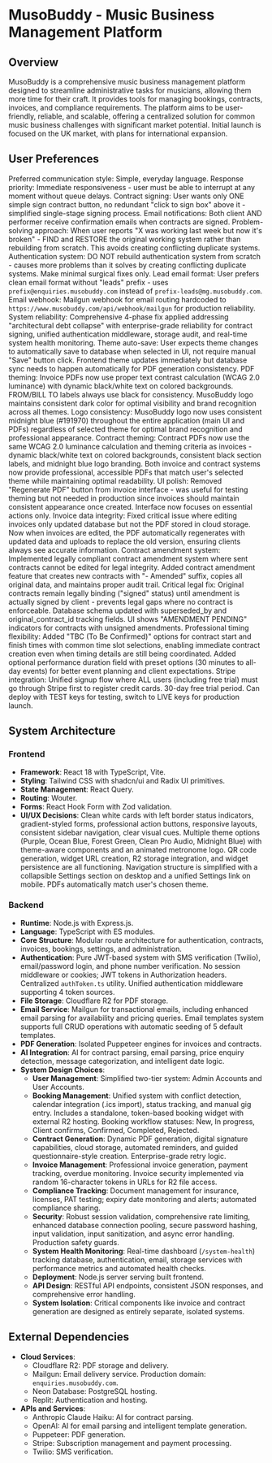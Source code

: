 # MusoBuddy - Music Business Management Platform

## Overview
MusoBuddy is a comprehensive music business management platform designed to streamline administrative tasks for musicians, allowing them more time for their craft. It provides tools for managing bookings, contracts, invoices, and compliance requirements. The platform aims to be user-friendly, reliable, and scalable, offering a centralized solution for common music business challenges with significant market potential. Initial launch is focused on the UK market, with plans for international expansion.

## User Preferences
Preferred communication style: Simple, everyday language.
Response priority: Immediate responsiveness - user must be able to interrupt at any moment without queue delays.
Contract signing: User wants only ONE simple sign contract button, no redundant "click to sign box" above it - simplified single-stage signing process.
Email notifications: Both client AND performer receive confirmation emails when contracts are signed.
Problem-solving approach: When user reports "X was working last week but now it's broken" - FIND and RESTORE the original working system rather than rebuilding from scratch. This avoids creating conflicting duplicate systems.
Authentication system: DO NOT rebuild authentication system from scratch - causes more problems than it solves by creating conflicting duplicate systems. Make minimal surgical fixes only.
Lead email format: User prefers clean email format without "leads" prefix - uses `prefix@enquiries.musobuddy.com` instead of `prefix-leads@mg.musobuddy.com`.
Email webhook: Mailgun webhook for email routing hardcoded to `https://www.musobuddy.com/api/webhook/mailgun` for production reliability.
System reliability: Comprehensive 4-phase fix applied addressing "architectural debt collapse" with enterprise-grade reliability for contract signing, unified authentication middleware, storage audit, and real-time system health monitoring.
Theme auto-save: User expects theme changes to automatically save to database when selected in UI, not require manual "Save" button click. Frontend theme updates immediately but database sync needs to happen automatically for PDF generation consistency.
PDF theming: Invoice PDFs now use proper text contrast calculation (WCAG 2.0 luminance) with dynamic black/white text on colored backgrounds. FROM/BILL TO labels always use black for consistency. MusoBuddy logo maintains consistent dark color for optimal visibility and brand recognition across all themes.
Logo consistency: MusoBuddy logo now uses consistent midnight blue (#191970) throughout the entire application (main UI and PDFs) regardless of selected theme for optimal brand recognition and professional appearance.
Contract theming: Contract PDFs now use the same WCAG 2.0 luminance calculation and theming criteria as invoices - dynamic black/white text on colored backgrounds, consistent black section labels, and midnight blue logo branding. Both invoice and contract systems now provide professional, accessible PDFs that match user's selected theme while maintaining optimal readability.
UI polish: Removed "Regenerate PDF" button from invoice interface - was useful for testing theming but not needed in production since invoices should maintain consistent appearance once created. Interface now focuses on essential actions only.
Invoice data integrity: Fixed critical issue where editing invoices only updated database but not the PDF stored in cloud storage. Now when invoices are edited, the PDF automatically regenerates with updated data and uploads to replace the old version, ensuring clients always see accurate information.
Contract amendment system: Implemented legally compliant contract amendment system where sent contracts cannot be edited for legal integrity. Added contract amendment feature that creates new contracts with "- Amended" suffix, copies all original data, and maintains proper audit trail. Critical legal fix: Original contracts remain legally binding ("signed" status) until amendment is actually signed by client - prevents legal gaps where no contract is enforceable. Database schema updated with superseded_by and original_contract_id tracking fields. UI shows "AMENDMENT PENDING" indicators for contracts with unsigned amendments.
Professional timing flexibility: Added "TBC (To Be Confirmed)" options for contract start and finish times with common time slot selections, enabling immediate contract creation even when timing details are still being coordinated. Added optional performance duration field with preset options (30 minutes to all-day events) for better event planning and client expectations.
Stripe integration: Unified signup flow where ALL users (including free trial) must go through Stripe first to register credit cards. 30-day free trial period. Can deploy with TEST keys for testing, switch to LIVE keys for production launch.

## System Architecture

### Frontend
- **Framework**: React 18 with TypeScript, Vite.
- **Styling**: Tailwind CSS with shadcn/ui and Radix UI primitives.
- **State Management**: React Query.
- **Routing**: Wouter.
- **Forms**: React Hook Form with Zod validation.
- **UI/UX Decisions**: Clean white cards with left border status indicators, gradient-styled forms, professional action buttons, responsive layouts, consistent sidebar navigation, clear visual cues. Multiple theme options (Purple, Ocean Blue, Forest Green, Clean Pro Audio, Midnight Blue) with theme-aware components and an animated metronome logo. QR code generation, widget URL creation, R2 storage integration, and widget persistence are all functioning. Navigation structure is simplified with a collapsible Settings section on desktop and a unified Settings link on mobile. PDFs automatically match user's chosen theme.

### Backend
- **Runtime**: Node.js with Express.js.
- **Language**: TypeScript with ES modules.
- **Core Structure**: Modular route architecture for authentication, contracts, invoices, bookings, settings, and administration.
- **Authentication**: Pure JWT-based system with SMS verification (Twilio), email/password login, and phone number verification. No session middleware or cookies; JWT tokens in Authorization headers. Centralized `authToken.ts` utility. Unified authentication middleware supporting 4 token sources.
- **File Storage**: Cloudflare R2 for PDF storage.
- **Email Service**: Mailgun for transactional emails, including enhanced email parsing for availability and pricing queries. Email templates system supports full CRUD operations with automatic seeding of 5 default templates.
- **PDF Generation**: Isolated Puppeteer engines for invoices and contracts.
- **AI Integration**: AI for contract parsing, email parsing, price enquiry detection, message categorization, and intelligent date logic.
- **System Design Choices**:
    - **User Management**: Simplified two-tier system: Admin Accounts and User Accounts.
    - **Booking Management**: Unified system with conflict detection, calendar integration (.ics import), status tracking, and manual gig entry. Includes a standalone, token-based booking widget with external R2 hosting. Booking workflow statuses: New, In progress, Client confirms, Confirmed, Completed, Rejected.
    - **Contract Generation**: Dynamic PDF generation, digital signature capabilities, cloud storage, automated reminders, and guided questionnaire-style creation. Enterprise-grade retry logic.
    - **Invoice Management**: Professional invoice generation, payment tracking, overdue monitoring. Invoice security implemented via random 16-character tokens in URLs for R2 file access.
    - **Compliance Tracking**: Document management for insurance, licenses, PAT testing; expiry date monitoring and alerts; automated compliance sharing.
    - **Security**: Robust session validation, comprehensive rate limiting, enhanced database connection pooling, secure password hashing, input validation, input sanitization, and async error handling. Production safety guards.
    - **System Health Monitoring**: Real-time dashboard (`/system-health`) tracking database, authentication, email, storage services with performance metrics and automated health checks.
    - **Deployment**: Node.js server serving built frontend.
    - **API Design**: RESTful API endpoints, consistent JSON responses, and comprehensive error handling.
    - **System Isolation**: Critical components like invoice and contract generation are designed as entirely separate, isolated systems.

## External Dependencies

- **Cloud Services**:
    - Cloudflare R2: PDF storage and delivery.
    - Mailgun: Email delivery service. Production domain: `enquiries.musobuddy.com`.
    - Neon Database: PostgreSQL hosting.
    - Replit: Authentication and hosting.
- **APIs and Services**:
    - Anthropic Claude Haiku: AI for contract parsing.
    - OpenAI: AI for email parsing and intelligent template generation.
    - Puppeteer: PDF generation.
    - Stripe: Subscription management and payment processing.
    - Twilio: SMS verification.